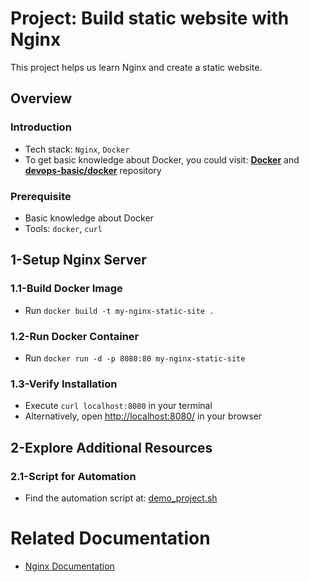 # Project: Build static website with Nginx

This project helps us learn Nginx and create a static website.

## Overview

### Introduction

- Tech stack: `Nginx`, `Docker`
- To get basic knowledge about Docker, you could visit: [**Docker**](https://www.docker.com/) and [**devops-basic/docker**](https://github.com/tungbq/devops-basic/blob/main/topics/docker/README.md) repository

### Prerequisite

- Basic knowledge about Docker
- Tools: `docker`, `curl`

## 1-Setup Nginx Server

### 1.1-Build Docker Image

- Run `docker build -t my-nginx-static-site .`

### 1.2-Run Docker Container

- Run `docker run -d -p 8080:80 my-nginx-static-site`

### 1.3-Verify Installation

- Execute `curl localhost:8080` in your terminal
- Alternatively, open [http://localhost:8080/](http://localhost:8080/) in your browser

## 2-Explore Additional Resources

### 2.1-Script for Automation

- Find the automation script at: [demo_project.sh](./demo_project.sh)

# Related Documentation

- [Nginx Documentation](https://docs.nginx.com/)
